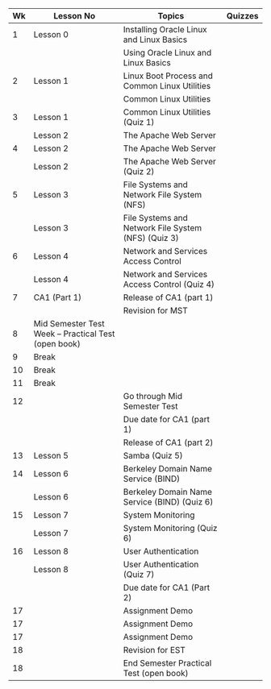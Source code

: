 | Wk | Lesson No | Topics                                  | Quizzes     |
|----|-----------|----------------------------------------|-------------|
| 1  | Lesson 0  | Installing Oracle Linux and Linux Basics |             |
|    |           | Using Oracle Linux and Linux Basics  |             |
| 2  | Lesson 1  | Linux Boot Process and Common Linux Utilities |             |
|    |           | Common Linux Utilities                 |             |
| 3  | Lesson 1  | Common Linux Utilities (Quiz 1)        |             |
|    | Lesson 2  | The Apache Web Server                  |             |
| 4  | Lesson 2  | The Apache Web Server                  |             |
|    | Lesson 2  | The Apache Web Server (Quiz 2)         |             |
| 5  | Lesson 3  | File Systems and Network File System (NFS) |             |
|    | Lesson 3  | File Systems and Network File System (NFS) (Quiz 3) |             |
| 6  | Lesson 4  | Network and Services Access Control    |             |
|    | Lesson 4  | Network and Services Access Control (Quiz 4) |             |
| 7  | CA1 (Part 1) | Release of CA1 (part 1)            |             |
|    |           | Revision for MST                       |             |
| 8  | Mid Semester Test Week – Practical Test (open book) |             |
| 9  | Break     |                                      |             |
| 10 | Break     |                                      |             |
| 11 | Break     |                                      |             |
| 12 |           | Go through Mid Semester Test          |             |
|    |           | Due date for CA1 (part 1)              |             |
|    |           | Release of CA1 (part 2)                |             |
| 13 | Lesson 5  | Samba (Quiz 5)                         |             |
| 14 | Lesson 6  | Berkeley Domain Name Service (BIND)   |             |
|    | Lesson 6  | Berkeley Domain Name Service (BIND) (Quiz 6) |             |
| 15 | Lesson 7  | System Monitoring                      |             |
|    | Lesson 7  | System Monitoring (Quiz 6)             |             |
| 16 | Lesson 8  | User Authentication                     |             |
|    | Lesson 8  | User Authentication (Quiz 7)            |             |
|    |           | Due date for CA1 (Part 2)              |             |
| 17 |           | Assignment Demo                        |             |
| 17 |           | Assignment Demo                        |             |
| 17 |           | Assignment Demo                        |             |
| 18 |           | Revision for EST                        |             |
| 18 |           | End Semester Practical Test (open book) |             |
